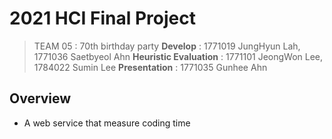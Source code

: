 # 2021 HCI Final Project
> TEAM 05 : 70th birthday party
> **Develop** : 1771019 JungHyun Lah, 1771036 Saetbyeol Ahn
> **Heuristic Evaluation** : 1771101 JeongWon Lee, 1784022 Sumin Lee
> **Presentation** : 1771035 Gunhee Ahn

## Overview

- A web service that measure coding time
